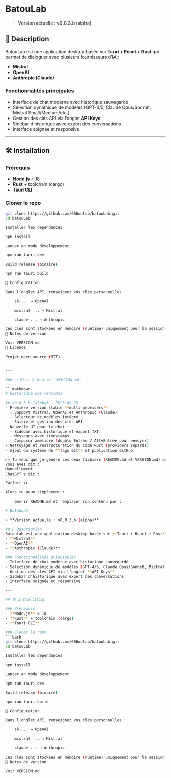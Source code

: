 # BatouLab

> **Version actuelle : v0.0.3.b (alpha)**

## 🚀 Description
BatouLab est une application desktop basée sur **Tauri + React + Rust** qui permet de dialoguer avec plusieurs fournisseurs d’IA :
- **Mistral**
- **OpenAI**
- **Anthropic (Claude)**

### Fonctionnalités principales
- Interface de chat moderne avec historique sauvegardé
- Sélection dynamique de modèles (GPT-4/5, Claude Opus/Sonnet, Mistral Small/Medium/etc.)
- Gestion des clés API via l’onglet **API Keys**
- Sidebar d’historique avec export des conversations
- Interface soignée et responsive

---

## 🛠️ Installation

### Prérequis
- **Node.js** ≥ 18
- **Rust** + toolchain (cargo)
- **Tauri CLI**

### Cloner le repo
```bash
git clone https://github.com/606uotab/batouLab.git
cd batouLab

Installer les dépendances

npm install

Lancer en mode développement

npm run tauri dev

Build release (binaire)

npm run tauri build

🔑 Configuration

Dans l’onglet API, renseignez vos clés personnelles :

    sk-... → OpenAI

    mistral-... → Mistral

    claude-... → Anthropic

Ces clés sont stockées en mémoire (runtime) uniquement pour la session.
📌 Notes de version

Voir VERSION.md
📜 Licence

Projet open-source (MIT).


---

### ✅ Mise à jour de `VERSION.md`

```markdown
# Historique des versions

## v0.0.3.b (alpha) – 2025-09-25
- Première version stable **multi-providers** :
  - Support Mistral, OpenAI et Anthropic (Claude)
  - Sélecteur de modèles intégré
  - Saisie et gestion des clés API
- Nouvelle UI pour le chat :
  - Sidebar avec historique et export TXT
  - Messages avec timestamps
  - Composer amélioré (double Entrée / Alt+Entrée pour envoyer)
- Nettoyage et restructuration du code Rust (providers séparés)
- Ajout du système de **tags Git** et publication GitHub

👉 Tu veux que je génère ces deux fichiers (README.md et VERSION.md) prêts à être ajoutés et commités dans ton repo, ou bien tu préfères copier/coller manuellement ?
Vous avez dit :
Manuellement 
ChatGPT a dit :

Parfait 👍

Alors tu peux simplement :

    Ouvrir README.md et remplacer son contenu par :

# BatouLab

> **Version actuelle : v0.0.3.b (alpha)**

## 🚀 Description
BatouLab est une application desktop basée sur **Tauri + React + Rust** qui permet de dialoguer avec plusieurs fournisseurs d’IA :
- **Mistral**
- **OpenAI**
- **Anthropic (Claude)**

### Fonctionnalités principales
- Interface de chat moderne avec historique sauvegardé
- Sélection dynamique de modèles (GPT-4/5, Claude Opus/Sonnet, Mistral Small/Medium/etc.)
- Gestion des clés API via l’onglet **API Keys**
- Sidebar d’historique avec export des conversations
- Interface soignée et responsive

---

## 🛠️ Installation

### Prérequis
- **Node.js** ≥ 18
- **Rust** + toolchain (cargo)
- **Tauri CLI**

### Cloner le repo
```bash
git clone https://github.com/606uotab/batouLab.git
cd batouLab

Installer les dépendances

npm install

Lancer en mode développement

npm run tauri dev

Build release (binaire)

npm run tauri build

🔑 Configuration

Dans l’onglet API, renseignez vos clés personnelles :

    sk-... → OpenAI

    mistral-... → Mistral

    claude-... → Anthropic

Ces clés sont stockées en mémoire (runtime) uniquement pour la session.
📌 Notes de version

Voir VERSION.md
